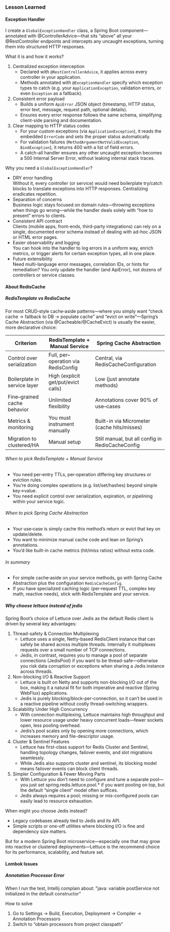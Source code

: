 ### Lesson Learned

#### Exception Handler
I create a `GlobalExceptionHandler` class, a Spring Boot component—annotated with @ControllerAdvice—that sits “above” all your @RestController endpoints and intercepts any uncaught exceptions, turning them into structured HTTP responses.

What it is and how it works?  
1. Centralized exception interception  
   - Declared with `@RestControllerAdvice`, it applies across every controller in your application.  
   - Methods annotated with `@ExceptionHandler` specify which exception types to catch (e.g. your `ApplicationException`, validation errors, or even `Exception` as a fallback).  
2. Consistent error payload  
   - Builds a uniform `ApiError` JSON object (timestamp, HTTP status, error text, message, request path, optional details).  
   - Ensures every error response follows the same schema, simplifying client-side parsing and documentation.  
3. Clear mapping to HTTP status codes  
   - For your custom exceptions (via `ApplicationException`), it reads the embedded `ErrorCode` and sets the proper status automatically.  
   - For validation failures (`MethodArgumentNotValidException`, `BindException`), it returns 400 with a list of field errors.  
   - A catch-all handler ensures any other uncaught exception becomes a 500 Internal Server Error, without leaking internal stack traces.

Why you need a `GlobalExceptionHandler`?  
* DRY error handling  
Without it, every controller (or service) would need boilerplate try/catch blocks to translate exceptions into HTTP responses. Centralizing eradicates repetition.  
* Separation of concerns  
Business logic stays focused on domain rules—throwing exceptions when things go wrong—while the handler deals solely with “how to present” errors to clients.   
* Consistent API contract  
Clients (mobile apps, front-ends, third-party integrations) can rely on a single, documented error schema instead of dealing with ad-hoc JSON or HTML error pages.  
* Easier observability and logging  
You can hook into the handler to log errors in a uniform way, enrich metrics, or trigger alerts for certain exception types, all in one place.  
* Future extensibility  
Need multi-language error messages, correlation IDs, or hints for remediation? You only update the handler (and ApiError), not dozens of controllers or service classes.

#### About RedisCache
##### RedisTemplate vs RedisCache
For most CRUD‐style cache‐aside patterns—where you simply want “check cache → fallback to DB → populate cache” and “evict on write”—Spring’s Cache Abstraction (via @Cacheable/@CacheEvict) is usually the easier, more declarative choice:  

| Criterion                    | RedisTemplate + Manual Service      | Spring Cache Abstraction                         |
| ---------------------------- | ----------------------------------- | ------------------------------------------------ |
| Control over serialization   | Full, per–operation via RedisConfig | Central, via RedisCacheConfiguration             |
| Boilerplate in service layer | High (explicit get/put/evict calls) | Low (just annotate methods)                      |
| Fine–grained cache behavior  | Unlimited flexibility               | Annotations cover 90% of use–cases               |
| Metrics & monitoring         | You must instrument manually        | Built-in via Micrometer (cache hits/misses)      |
| Migration to clustered/HA    | Manual setup                        | Still manual, but all config in RedisCacheConfig |

###### When to pick RedisTemplate + Manual Service
* You need per‐entry TTLs, per‐operation differing key structures or eviction rules.  
* You’re doing complex operations (e.g. list/set/hashes) beyond simple key→value.  
* You need explicit control over serialization, expiration, or pipelining within your service logic.

###### When to pick Spring Cache Abstraction
* Your use‐case is simply cache this method’s return or evict that key on update/delete.  
* You want to minimize manual cache code and lean on Spring’s annotations.  
* You’d like built-in cache metrics (hit/miss ratios) without extra code.

###### In summary

* For simple cache‐aside on your service methods, go with Spring Cache Abstraction plus the configuration `RedisCacheConfig`.  
* If you have specialized caching logic (per‐request TTL, complex key math, reactive needs), stick with RedisTemplate and your service.

##### Why choose lettuce instead of jedis
Spring Boot’s choice of Lettuce over Jedis as the default Redis client is driven by several key advantages:  
1. Thread-safety & Connection Multiplexing  
   * Lettuce uses a single, Netty-based RedisClient instance that can safely be shared across multiple threads. Internally it multiplexes requests over a small number of TCP connections.  
   * Jedis, in contrast, requires you to manage a pool of separate connections (JedisPool) if you want to be thread-safe—otherwise you risk data corruption or exceptions when sharing a Jedis instance across threads.  
2. Non-blocking I/O & Reactive Support  
   * Lettuce is built on Netty and supports non-blocking I/O out of the box, making it a natural fit for both imperative and reactive (Spring WebFlux) applications.  
   * Jedis is purely blocking/block-per-connection, so it can’t be used in a reactive pipeline without costly thread-switching wrappers.  
3. Scalability Under High Concurrency  
   * With connection multiplexing, Lettuce maintains high throughput and lower resource usage under heavy concurrent loads—fewer sockets open, less pooling overhead.  
   * Jedis’s pool scales only by opening more connections, which increases memory and file-descriptor usage.  
4. Cluster & Sentinel Features
   * Lettuce has first-class support for Redis Cluster and Sentinel, handling topology changes, failover events, and slot migrations seamlessly.  
   * While Jedis also supports cluster and sentinel, its blocking model means failover events can block client threads.  
5. Simpler Configuration & Fewer Moving Parts  
   * With Lettuce you don’t need to configure and tune a separate pool—you just set spring.redis.lettuce.pool.* if you want pooling on top, but the default “single client” model often suffices.  
   * Jedis always requires a pool; missing or mis-configured pools can easily lead to resource exhaustion.

When might you choose Jedis instead?  
* Legacy codebases already tied to Jedis and its API.
* Simple scripts or one-off utilities where blocking I/O is fine and dependency size matters.  

But for a modern Spring Boot microservice—especially one that may grow into reactive or clustered deployments—Lettuce is the recommend choice for its performance, scalability, and feature set.

#### Lombok Issues

##### Annotation Processor Error

When I run the test, Intellij complain about:
"java: variable postService not initialized in the default constructor"

How to solve  
1. Go to Settings → Build, Execution, Deployment → Compiler → Annotation Processors
2. Switch to “obtain processors from project classpath”

